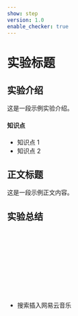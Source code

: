 ```yaml
---
show: step
version: 1.0
enable_checker: true
---
```


# 实验标题

## 实验介绍

这是一段示例实验介绍。

#### 知识点

- 知识点 1
- 知识点 2

## 正文标题

这是一段示例正文内容。

## 实验总结

 <iframe frameborder="0" border="1"        

 　　marginwidth="0" marginheight="0"            

 　　width=250height=62

 　　src="//music.163.com/outchain/player?type=2&id=464916877&auto=1&height=60">

 </iframe>
 
 
 - 搜索插入网易云音乐
